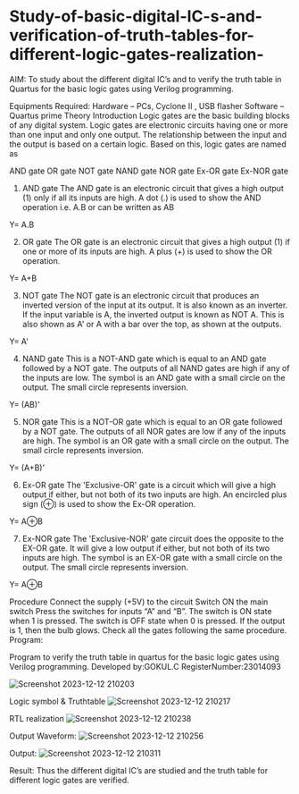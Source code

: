 # Study-of-basic-digital-IC-s-and-verification-of-truth-tables-for-different-logic-gates-realization-
 AIM:
To study about the different digital IC’s and to verify the truth table in Quartus for the basic logic gates using Verilog programming.

Equipments Required:
Hardware – PCs, Cyclone II , USB flasher
Software – Quartus prime
Theory
Introduction
Logic gates are the basic building blocks of any digital system. Logic gates are electronic circuits having one or more than one input and only one output. The relationship between the input and the output is based on a certain logic. Based on this, logic gates are named as

AND gate
OR gate
NOT gate
NAND gate
NOR gate
Ex-OR gate
Ex-NOR gate
1) AND gate
The AND gate is an electronic circuit that gives a high output (1) only if all its inputs are high. A dot (.) is used to show the AND operation i.e. A.B or can be written as AB

Y= A.B

2) OR gate
The OR gate is an electronic circuit that gives a high output (1) if one or more of its inputs are high. A plus (+) is used to show the OR operation.

Y= A+B

3) NOT gate
The NOT gate is an electronic circuit that produces an inverted version of the input at its output. It is also known as an inverter. If the input variable is A, the inverted output is known as NOT A. This is also shown as A' or A with a bar over the top, as shown at the outputs.

Y= A'

4) NAND gate
This is a NOT-AND gate which is equal to an AND gate followed by a NOT gate. The outputs of all NAND gates are high if any of the inputs are low. The symbol is an AND gate with a small circle on the output. The small circle represents inversion.

Y= (AB)’

5) NOR gate
This is a NOT-OR gate which is equal to an OR gate followed by a NOT gate. The outputs of all NOR gates are low if any of the inputs are high. The symbol is an OR gate with a small circle on the output. The small circle represents inversion.

Y= (A+B)’

6) Ex-OR gate
The 'Exclusive-OR' gate is a circuit which will give a high output if either, but not both of its two inputs are high. An encircled plus sign (⊕) is used to show the Ex-OR operation.

Y= A⊕B

7) Ex-NOR gate
The 'Exclusive-NOR' gate circuit does the opposite to the EX-OR gate. It will give a low output if either, but not both of its two inputs are high. The symbol is an EX-OR gate with a small circle on the output. The small circle represents inversion.

Y= A⊕B

Procedure
Connect the supply (+5V) to the circuit
Switch ON the main switch
Press the switches for inputs “A” and “B”. The switch is ON state when 1 is pressed. The switch is OFF state when 0 is pressed.
If the output is 1, then the bulb glows.
Check all the gates following the same procedure.
Program:

Program to verify the truth table in quartus for the basic logic gates using Verilog programming.
Developed by:GOKUL.C 
RegisterNumber:23014093

![Screenshot 2023-12-12 210203](https://github.com/Gokul1410/Study-of-basic-digital-IC-s-and-verification-of-truth-tables-for-different-logic-gates-realization-/assets/153058321/9b64d97f-8983-4aef-9ca3-ac0628f85bda)


Logic symbol & Truthtable
![Screenshot 2023-12-12 210217](https://github.com/Gokul1410/Study-of-basic-digital-IC-s-and-verification-of-truth-tables-for-different-logic-gates-realization-/assets/153058321/a89cda01-e545-4ccf-bffd-21b6f9ff5129)

RTL realization
![Screenshot 2023-12-12 210238](https://github.com/Gokul1410/Study-of-basic-digital-IC-s-and-verification-of-truth-tables-for-different-logic-gates-realization-/assets/153058321/9a64560e-4f51-41de-8b52-2baafcc19d0a)

Output Waveform:
![Screenshot 2023-12-12 210256](https://github.com/Gokul1410/Study-of-basic-digital-IC-s-and-verification-of-truth-tables-for-different-logic-gates-realization-/assets/153058321/10887caa-b5e3-4607-8c70-cb4840a51795)

Output:
![Screenshot 2023-12-12 210311](https://github.com/Gokul1410/Study-of-basic-digital-IC-s-and-verification-of-truth-tables-for-different-logic-gates-realization-/assets/153058321/f5787f65-d83e-4f97-990c-826e5794e197)


Result:
Thus the different digital IC’s are studied and the truth table for different logic gates are verified.
